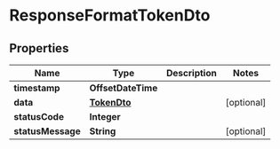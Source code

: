 

# ResponseFormatTokenDto


## Properties

| Name | Type | Description | Notes |
|------------ | ------------- | ------------- | -------------|
|**timestamp** | **OffsetDateTime** |  |  |
|**data** | [**TokenDto**](TokenDto.md) |  |  [optional] |
|**statusCode** | **Integer** |  |  |
|**statusMessage** | **String** |  |  [optional] |



